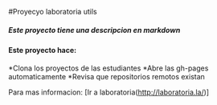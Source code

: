 #Proyecyo laboratoria utils <!--titulo-->

##### Este proyecto tiene una descripcion en _markdown_  <!--negrita-->

#### Este proyecto hace:

*Clona los proyectos de las estudiantes <!--lista desordenada 3 item-->
*Abre las gh-pages automaticamente
*Revisa que repositorios remotos existan

Para mas informacion: [Ir a laboratoria(http://laboratoria.la/)]

